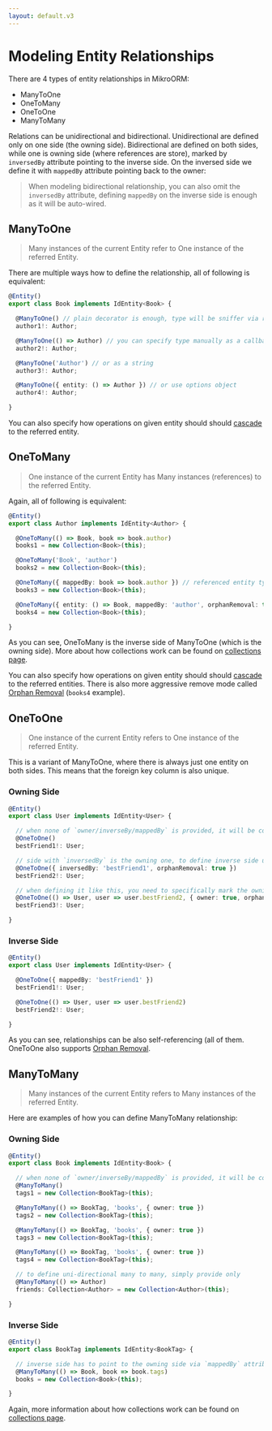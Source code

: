```yaml
---
layout: default.v3
---
```


# Modeling Entity Relationships

There are 4 types of entity relationships in MikroORM: 

- ManyToOne
- OneToMany
- OneToOne
- ManyToMany

Relations can be unidirectional and bidirectional. Unidirectional are defined only on one 
side (the owning side). Bidirectional are defined on both sides, while one is owning side 
(where references are store), marked by `inversedBy` attribute pointing to the inverse side.
On the inversed side we define it with `mappedBy` attribute pointing back to the owner:

> When modeling bidirectional relationship, you can also omit the `inversedBy` attribute, 
> defining `mappedBy` on the inverse side is enough as it will be auto-wired. 

## ManyToOne

> Many instances of the current Entity refer to One instance of the referred Entity.

There are multiple ways how to define the relationship, all of following is equivalent:

```typescript
@Entity()
export class Book implements IdEntity<Book> {

  @ManyToOne() // plain decorator is enough, type will be sniffer via reflection!
  author1!: Author;

  @ManyToOne(() => Author) // you can specify type manually as a callback
  author2!: Author;

  @ManyToOne('Author') // or as a string
  author3!: Author;

  @ManyToOne({ entity: () => Author }) // or use options object
  author4!: Author;

}
```

You can also specify how operations on given entity should should [cascade](cascading.md) 
to the referred entity.

## OneToMany

> One instance of the current Entity has Many instances (references) to the referred Entity.

Again, all of following is equivalent:

```typescript
@Entity()
export class Author implements IdEntity<Author> {

  @OneToMany(() => Book, book => book.author)
  books1 = new Collection<Book>(this);

  @OneToMany('Book', 'author')
  books2 = new Collection<Book>(this);

  @OneToMany({ mappedBy: book => book.author }) // referenced entity type can be sniffer too
  books3 = new Collection<Book>(this);

  @OneToMany({ entity: () => Book, mappedBy: 'author', orphanRemoval: true })
  books4 = new Collection<Book>(this);

}
```

As you can see, OneToMany is the inverse side of ManyToOne (which is the owning side).
More about how collections work can be found on [collections page](collections.md). 

You can also specify how operations on given entity should should [cascade](cascading.md) to the referred
entities. There is also more aggressive remove mode called [Orphan Removal](cascading.md#orphan-removal) 
(`books4` example).

## OneToOne

> One instance of the current Entity refers to One instance of the referred Entity.

This is a variant of ManyToOne, where there is always just one entity on both sides. This means
that the foreign key column is also unique.

### Owning Side

```typescript
@Entity()
export class User implements IdEntity<User> {

  // when none of `owner/inverseBy/mappedBy` is provided, it will be considered owning side
  @OneToOne()
  bestFriend1!: User;

  // side with `inversedBy` is the owning one, to define inverse side use `mappedBy`
  @OneToOne({ inversedBy: 'bestFriend1', orphanRemoval: true })
  bestFriend2!: User;

  // when defining it like this, you need to specifically mark the owning side with `owner: true`
  @OneToOne(() => User, user => user.bestFriend2, { owner: true, orphanRemoval: true })
  bestFriend3!: User;

}
```

### Inverse Side

```typescript
@Entity()
export class User implements IdEntity<User> {

  @OneToOne({ mappedBy: 'bestFriend1' })
  bestFriend1!: User;

  @OneToOne(() => User, user => user.bestFriend2)
  bestFriend2!: User;

}
```

As you can see, relationships can be also self-referencing (all of them. OneToOne also supports 
[Orphan Removal](cascading.md#orphan-removal). 

## ManyToMany

> Many instances of the current Entity refers to Many instances of the referred Entity.

Here are examples of how you can define ManyToMany relationship:

### Owning Side

```typescript
@Entity()
export class Book implements IdEntity<Book> {

  // when none of `owner/inverseBy/mappedBy` is provided, it will be considered owning side
  @ManyToMany()
  tags1 = new Collection<BookTag>(this);

  @ManyToMany(() => BookTag, 'books', { owner: true })
  tags2 = new Collection<BookTag>(this);

  @ManyToMany(() => BookTag, 'books', { owner: true })
  tags3 = new Collection<BookTag>(this);

  @ManyToMany(() => BookTag, 'books', { owner: true })
  tags4 = new Collection<BookTag>(this);

  // to define uni-directional many to many, simply provide only 
  @ManyToMany(() => Author)
  friends: Collection<Author> = new Collection<Author>(this);

}
```

### Inverse Side

```typescript
@Entity()
export class BookTag implements IdEntity<BookTag> {

  // inverse side has to point to the owning side via `mappedBy` attribute/parameter
  @ManyToMany(() => Book, book => book.tags)
  books = new Collection<Book>(this);

}
```

Again, more information about how collections work can be found on [collections page](collections.md). 
